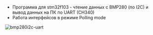  - Программа для stm32f103 - чтение данных с BMP280 (по I2C) и вывод данных на ПК по UART (CH340)
 - Работа интерфейсов в режиме Polling mode

![bmp280i2c-uart](https://github.com/user-attachments/assets/bcc3621b-a363-4fbd-89bd-45382ec10df6)
